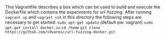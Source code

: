 This Vagrantfile describes a box which can be used to build and execute the Dockerfile which contains the experiments for url-fuzzing.
After running ```vagrant up``` and ```vagrant ssh``` in this directory the following steps are necessary to get started:
	```sudo apt-get update``` (default pw: vagrant)
	```sudo apt-get install docker.io```
	```cd /home```
	```git clone https://github.com/s9varesc/url-fuzzing-docker.git```
	

	

